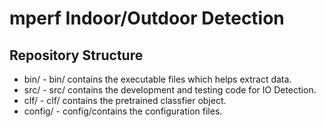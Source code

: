 # mperf Indoor/Outdoor Detection

## Repository Structure
* bin/ - bin/ contains the executable files which helps extract data.
* src/ - src/ contains the development and testing code for IO Detection.
* clf/ - clf/ contains the pretrained classfier object.
* config/ - config/contains the configuration files.

